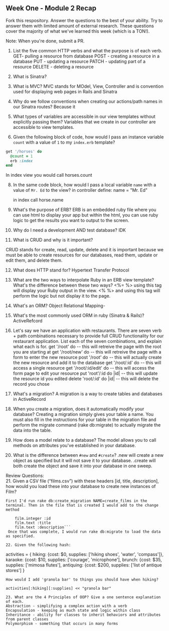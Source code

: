 ## Week One - Module 2 Recap

Fork this respository. Answer the questions to the best of your ability. Try to answer them with limited amount of external research. These questions cover the majority of what we've learned this week (which is a TON!). 

Note: When you're done, submit a PR. 

1. List the five common HTTP verbs and what the purpose is of each verb.
  GET- pulling a resource from database
  POST - creating a resource in a database
  PUT - updating a resource
  PATCH - updating part of a resource
  DELETE - deleting a resource

2. What is Sinatra?


4. What is MVC?
  MVC stands for MOdel, View, Controller and is convention used for displaying web pages in Rails and Sinatra

5. Why do we follow conventions when creating our actions/path names in our Sinatra routes?
  Because it

6. What types of variables are accessible in our view templates without explicitly passing them?
    Variables that we create in our controller are accessible to view templates. 

7. Given the following block of code, how would I pass an instance variable `count` with a value of `1` to my `index.erb` template?
  
  ```ruby
  get '/horses' do
    @count = 1
    erb :index
  end
  ```
  In index view you would call horses.count

8. In the same code block, how would I pass a local variable `name` with a value of `Mr. Ed` to the view?
    in controller define: 
    name = "Mr. Ed"
    
    in index call horse.name 

9. What's the purpose of ERB?
  ERB is an embedded ruby file where you can use html to display your app but within the html, you can use ruby logic to get the results you want to output to the screen. 
  
10. Why do I need a development AND test database?
    IDK

11. What is CRUD and why is it important?

  CRUD stands for create, read, update, delete and it is important because we must be able to create resources for our databases, read them, update or edit them, and delete them. 
  
12. What does HTTP stand for? 
  Hypertext Transfer Protocol 
  
13. What are the two ways to interpolate Ruby in an ERB view template? What's the difference between these two ways?
  <%= %> using this tag will display your Ruby output in the view.
  <% %> and using this tag will perform the logic but not display it to the page. 
  
14. What's an ORM?
Object Relational Mapping- 

15. What's the most commonly used ORM in ruby (Sinatra & Rails)?
  ActiveRefcord

16. Let's say we have an application with restaurants. There are seven verb + path combinations necessary to provide full CRUD functionality for our restaurant application. List each of the seven combinations, and explain what each is for.
  get '/root' do -- this will retreive the page with the root you are starting at
  get '/root/new' do -- this will retreive the page with a form to enter the new resource
  post '/root' do -- this will actually create the new resource and add it to the database
  get '/root/:id' do -- this will access a single resource
  get '/root/:id/edit' do -- this will access the form page to edit your resource
  put 'root'/:id do |id| -- this will update the resource id you edited
  delete 'root/:id' do |id| -- this will delete the record you chose

17. What's a migration? 
A migration is a way to create tables and databases in ActiveRecord

18. When you create a migration, does it automatically modify your database?
Creating a migration simply gives your table a name. You must also fill in the instructions for your table in the migration file and perform the migrate command (rake db:migrate) to actually migrate the data into the table. 

19. How does a model relate to a database?
  The model allows you to call methods on attributes you've established in your database.

20. What is the difference between `#new` and `#create`?
  .new will create a new object as specified but it will not save it to your database. .create will both create the object and save it into your database in one sweep. 

Review Questions:  
21. Given a CSV file (“films.csv”) with these headers [id, title, description], how would you load these into your database to create new instances of Film?  

    First I'd run rake db:create_migration NAME=create_films in the terminal. Then in the file that is created I would add to the change method
```create_table :films do |film|
    film.integer :id
    film.text :title
    film.text :description```
 Once that was complete, I would run rake db:migrate to load the data as specified. 
  
22. Given the following hash:
```
activities = {
  hiking: {cost: $0, supplies: ['hiking shoes', 'water', 'compass']},
  karaoke: {cost: $10, supplies: ['courage', 'microphone'],
  brunch: {cost: $35, supplies: ['mimosa flutes'],
  antiquing: {cost: $200, supplies: ['list of antique stores'] 
}
```
How would I add 'granola bar' to things you should have when hiking? 

activities[:hiking][:supplies] << "granola bar"

23. What are the 4 Principles of OOP? Give a one sentence explanation of each.
Abstraction - simplifying a complex action with a verb
Encapsulation - keeping as much state and logic within class 
Inheritance - ability for classes to inherit behaviors and attributes from parent classes
Polymorphism - something that occurs in many forms
